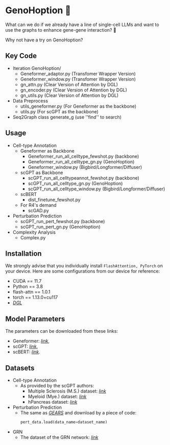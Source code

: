 # GenoHoption 🐰
What can we do if we already have a line of single-cell LLMs and want to use the graphs to enhance gene-gene interaction? 🤔

Why not have a try on GenoHoption?

## Key Code
- Iteration
  GenoHoption/
    - Geneformer_adaptor.py (Transfomer Wrapper Version)
    - Geneformer_window.py (Transfomer Wrapper Version)
    - gn_attn.py (Clear Version of Attention by DGL)
    - gn_encoder.py (Clear Version of Attention by DGL)
    - gn_utils.py (Clear Version of Attention by DGL)
- Data Preprocess
  - utils_geneformer.py (For Geneformer as the backbone)
  - utils.py (For scGPT as the backbone)
- Seq2Graph
  class generate_g (use ''find'' to search)
## Usage
- Cell-type Annotation
  - Geneformer as Backbone
    - Geneformer_run_all_celltype_fewshot.py (backbone)
    - Geneformer_run_all_celltype_gn.py (GenoHoption)
    - Geneformer_window.py (Bigbird/Longformer/Diffuser)
  - scGPT as Backbone
    - scGPT_run_all_celltypeannot_fewshot.py (backbone)
    - scGPT_run_all_celltype_gn.py (GenoHoption)
    - scGPT_run_all_celltype_window.py (Bigbird/Longformer/Diffuser)
  - scBERT
    - dist_finetune_fewshot.py
  - For R4's demand
    - scGAD.py
- Perturbation Prediction
  - scGPT_run_pert_fewshot.py (backbone)
  - scGPT_run_pert_gn.py (GenoHoption)
- Complexity Analysis
  - Complex.py
## Installation
We strongly advise that you individually install `FlashAttention, PyTorch` on your device. Here are some configurations from our device for reference:

- CUDA == 11.7
- Python == 3.8
- flash-attn == 1.0.1
- torch == 1.13.0+cu117
- [*DGL*](https://www.dgl.ai/pages/start.html)
## Model Parameters
The parameters can be downloaded from these links:
- Geneformer: [*link*](https://huggingface.co/ctheodoris/Geneformer), 
- scGPT: [*link*](https://github.com/bowang-lab/scGPT),
- scBERT: [*link*](https://github.com/TencentAILabHealthcare/scBERT). 
## Datasets
- Cell-type Annotation
  - As provided by the scGPT authors:
    - Multiple Sclerosis (M.S.) dataset: [*link*](https://drive.google.com/drive/folders/1Qd42YNabzyr2pWt9xoY4cVMTAxsNBt4v)
    - Myeloid (Mye.) dataset: [*link*](https://drive.google.com/drive/folders/1VbpApQufZq8efFGakW3y8QDDpY9MBoDS)
    - hPancreas dataset: [*link*](https://drive.google.com/drive/folders/1s9XjcSiPC-FYV3VeHrEa7SeZetrthQVV)
- Perturbation Prediction
  - The same as [*GEARS*](https://github.com/snap-stanford/GEARS) and download by a piece of code:
    ```python
    pert_data.load(data_name=dataset_name)
    ```
- GRN
  - The dataset of the GRN network: [*link*](https://github.com/yangkaiyuan1027/DGP-AMIO/tree/main/graphs)
  
